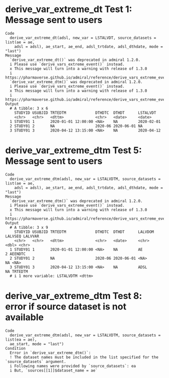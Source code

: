 # derive_var_extreme_dt Test 1: Message sent to users

    Code
      derive_var_extreme_dt(adsl, new_var = LSTALVDT, source_datasets = list(ae = ae,
        adsl = adsl), ae_start, ae_end, adsl_trtdate, adsl_dthdate, mode = "last")
    Message
      `derive_var_extreme_dt()` was deprecated in admiral 1.2.0.
      i Please use `derive_vars_extreme_event()` instead.
      x This message will turn into a warning with release of 1.3.0
      i https://pharmaverse.github.io/admiral/reference/derive_vars_extreme_event.html
      `derive_var_extreme_dtm()` was deprecated in admiral 1.2.0.
      i Please use `derive_vars_extreme_event()` instead.
      x This message will turn into a warning with release of 1.3.0
      i https://pharmaverse.github.io/admiral/reference/derive_vars_extreme_event.html
    Output
      # A tibble: 3 x 6
        STUDYID USUBJID TRTEDTM             DTHDTC  DTHDT      LSTALVDT  
        <chr>   <chr>   <dttm>              <chr>   <date>     <date>    
      1 STUDY01 1       2020-01-01 12:00:00 <NA>    NA         2020-02-01
      2 STUDY01 2       NA                  2020-06 2020-06-01 NA        
      3 STUDY01 3       2020-04-12 13:15:00 <NA>    NA         2020-04-12

# derive_var_extreme_dtm Test 5: Message sent to users

    Code
      derive_var_extreme_dtm(adsl, new_var = LSTALVDTM, source_datasets = list(ae = ae,
        adsl = adsl), ae_start, ae_end, adsl_trtdate, adsl_dthdate, mode = "last")
    Message
      `derive_var_extreme_dtm()` was deprecated in admiral 1.2.0.
      i Please use `derive_vars_extreme_event()` instead.
      x This message will turn into a warning with release of 1.3.0
      i https://pharmaverse.github.io/admiral/reference/derive_vars_extreme_event.html
    Output
      # A tibble: 3 x 9
        STUDYID USUBJID TRTEDTM             DTHDTC  DTHDT      LALVDOM LALVSEQ LALVVAR
        <chr>   <chr>   <dttm>              <chr>   <date>     <chr>     <dbl> <chr>  
      1 STUDY01 1       2020-01-01 12:00:00 <NA>    NA         AE            2 AEENDTC
      2 STUDY01 2       NA                  2020-06 2020-06-01 <NA>         NA <NA>   
      3 STUDY01 3       2020-04-12 13:15:00 <NA>    NA         ADSL         NA TRTEDTM
      # i 1 more variable: LSTALVDTM <dttm>

# derive_var_extreme_dtm Test 8: error if source dataset is not available

    Code
      derive_var_extreme_dtm(adsl, new_var = LSTALVDTM, source_datasets = list(ea = ae),
      ae_start, mode = "last")
    Condition
      Error in `derive_var_extreme_dtm()`:
      ! The dataset names must be included in the list specified for the `source_datasets` argument.
      i Following names were provided by `source_datasets`: ea
      i But, `sources[[1]]$dataset_name = ae`

